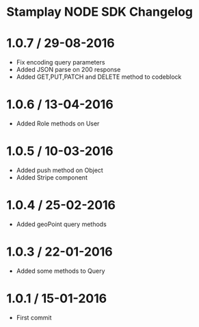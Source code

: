 # Stamplay NODE SDK Changelog

1.0.7 / 29-08-2016
===================

* Fix encoding query parameters
* Added JSON parse on 200 response
* Added GET,PUT,PATCH and DELETE method to codeblock

1.0.6 / 13-04-2016
===================

* Added Role methods on User

1.0.5 / 10-03-2016
===================

* Added push method on Object
* Added Stripe component

1.0.4 / 25-02-2016
===================

* Added geoPoint query methods

1.0.3 / 22-01-2016
===================

* Added some methods to Query

1.0.1 / 15-01-2016
===================

* First commit